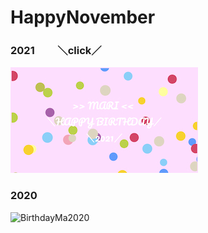 # HappyNovember
### 2021 <span>　　＼click／</span><br>
[![2021MaCard](/img/card211111.jpg)](https://luckyearth.github.io/HappyNovember/)
### 2020<br>
![BirthdayMa2020](https://user-images.githubusercontent.com/92205362/141181090-25dfe545-13c5-4579-8cc2-c2dd5df2d696.gif)
